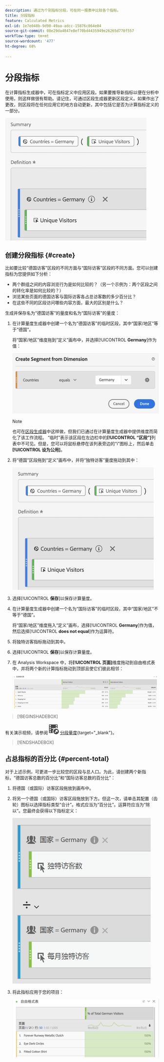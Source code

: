 ```yaml
---
description: 通过为个别指标分段，可在同一报表中比较各个指标。
title: 分段指标
feature: Calculated Metrics
exl-id: 1e7e048b-9d90-49aa-adcc-15876c864e04
source-git-commit: 08e29da4847e8ef70bd4435949e26265d770f557
workflow-type: tm+mt
source-wordcount: '477'
ht-degree: 68%

---
```


# 分段指标

在计算指标生成器中，可在指标定义中应用区段。如果要推导新指标以便在分析中使用，则这样做很有帮助。请记住，可通过区段生成器更新区段定义。如果作出了更改，则区段将在任何应用它的地方自动更新，其中包括它是否为计算指标定义的一部分。

![](assets/german-visitors.png)

## 创建分段指标 {#create}

比如要比较“德国访客”区段的不同方面与“国际访客”区段的不同方面。您可以创建指标为您提供如下分析：

* 两个群组之间的内容浏览行为是如何比较的？（另一个示例为：两个区段之间的转化率是如何比较的？）
* 浏览某些页面的德国访客与国际访客各占总访客数的多少百分比？
* 在这些不同的区段访问哪些内容方面，最大的区别是什么？

生成并保存名为“德国访客”的量度和名为“国际访客”的量度：

1. 在计算量度生成器中创建一个名为“德国访客”的临时区段，其中“国家/地区”等于“德国”。

   将“国家/地区”维度拖到“定义”画布中，并选择&#x200B;[!UICONTROL **Germany**]&#x200B;作为值：

   ![](assets/segment-from-dimension.png)

   >[!NOTE]
   >
   >也可在[区段生成器](/help/components/segmentation/segmentation-workflow/seg-build.md)中这样做，但我们已通过在计算量度生成器中提供维度而简化了该工作流程。 “临时”表示该区段在左边栏中的&#x200B;**[!UICONTROL “区段”]**&#x200B;列表中不可见。但是，您可以将鼠标悬停在该列表旁边的“i”图标上，然后单击&#x200B;**[!UICONTROL 设为公用]**。

1. 将“德国”区段拖到“定义”画布中，并将“独特访客”量度拖动到其中：

   ![](assets/german-visitors.png)

1. 选择&#x200B;[!UICONTROL **保存**]&#x200B;以保存计算量度。

1. 在计算量度生成器中创建一个名为“国际访客”的临时区段，其中“国家/地区”不等于“德国”。

   将“国家/地区”维度拖入“定义”画布，选择&#x200B;[!UICONTROL **Germany**]&#x200B;作为值，然后选择&#x200B;[!UICONTROL **does not equal**]&#x200B;作为运算符。

1. 将独特访客指标拖动到其中。

1. 选择&#x200B;[!UICONTROL **保存**]&#x200B;以保存计算量度。

1. 在 Analysis Workspace 中，将&#x200B;**[!UICONTROL 页面]**&#x200B;维度拖动到自由格式表中，并将两个新的计算指标拖动到顶部且使它们彼此相邻：

   ![](assets/workspace-pages.png)


>[!BEGINSHADEBOX]

有关演示视频，请参阅![VideoCheckout](/help/assets/icons/VideoCheckedOut.svg) [分段量度](https://video.tv.adobe.com/v/37925?quality=12&learn=on&captions=chi_hans){target="_blank"}。

>[!ENDSHADEBOX]


## 占总指标的百分比 {#percent-total}

对于上述示例，可更进一步比较您的区段与总人口。为此，请创建两个新指标，“德国访客总数的百分比”和“国际访客总数的百分比”：

1. 将德国（或国际）访客区段拖放到画布中。
1. 将另一个德国（或国际）访客区段拖放到下方。但这一次，请单击其配置（齿轮）图标以选择指标类型“合计”。格式应当为“百分比”。运算符应当为“除以”。您最终会获得以下指标定义：

   ![](assets/cm_metric_total.png)

1. 将此指标应用于您的项目：

   ![](assets/cm_percent_total.png)
